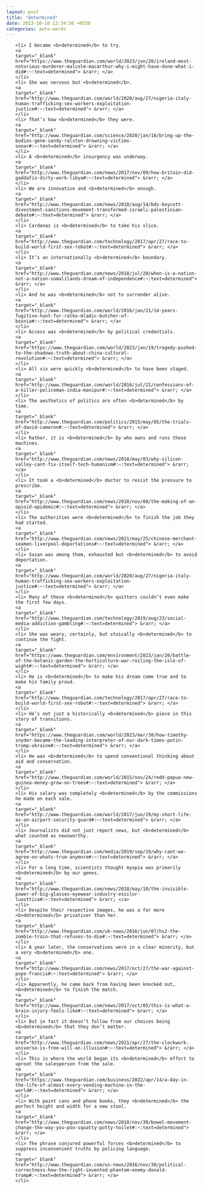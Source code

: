 ```yaml
---
layout: post
title: "determined"
date: 2023-10-10 12:34:56 +0530
categories: auto-words
---
```

<ol>

    <li> I became <b>determined</b> to try.
    <a 
    target="_blank" 
    href="https://www.theguardian.com/world/2023/jun/20/ireland-most-notorious-murderer-malcolm-macarthur-why-i-might-have-done-what-i-did#:~:text=determined"> &rarr; </a>
    </li>
    <li> She was nervous but <b>determined</b>.
    <a 
    target="_blank" 
    href="http://www.theguardian.com/world/2020/aug/27/nigeria-italy-human-trafficking-sex-workers-exploitation-justice#:~:text=determined"> &rarr; </a>
    </li>
    <li> That’s how <b>determined</b> they were.
    <a 
    target="_blank" 
    href="http://www.theguardian.com/science/2020/jan/16/bring-up-the-bodies-gene-sandy-ralston-drowning-victims-sonar#:~:text=determined"> &rarr; </a>
    </li>
    <li> A <b>determined</b> insurgency was underway.
    <a 
    target="_blank" 
    href="http://www.theguardian.com/news/2017/nov/09/how-britain-did-gaddafis-dirty-work-libya#:~:text=determined"> &rarr; </a>
    </li>
    <li> We are innovative and <b>determined</b> enough.
    <a 
    target="_blank" 
    href="http://www.theguardian.com/news/2018/aug/14/bds-boycott-divestment-sanctions-movement-transformed-israeli-palestinian-debate#:~:text=determined"> &rarr; </a>
    </li>
    <li> Cardenas is <b>determined</b> to take his slice.
    <a 
    target="_blank" 
    href="http://www.theguardian.com/technology/2017/apr/27/race-to-build-world-first-sex-robot#:~:text=determined"> &rarr; </a>
    </li>
    <li> It’s an internationally <b>determined</b> boundary.
    <a 
    target="_blank" 
    href="http://www.theguardian.com/news/2018/jul/20/when-is-a-nation-not-a-nation-somalilands-dream-of-independence#:~:text=determined"> &rarr; </a>
    </li>
    <li> And he was <b>determined</b> not to surrender alive.
    <a 
    target="_blank" 
    href="http://www.theguardian.com/world/2016/jan/21/14-years-fugitive-hunt-for-ratko-mladic-butcher-of-bosnia#:~:text=determined"> &rarr; </a>
    </li>
    <li> Access was <b>determined</b> by political credentials.
    <a 
    target="_blank" 
    href="https://www.theguardian.com/world/2023/jan/19/tragedy-pushed-to-the-shadows-truth-about-china-cultural-revolution#:~:text=determined"> &rarr; </a>
    </li>
    <li> All six were quickly <b>determined</b> to have been staged.
    <a 
    target="_blank" 
    href="http://www.theguardian.com/world/2016/jul/21/confessions-of-a-killer-policeman-india-manipur#:~:text=determined"> &rarr; </a>
    </li>
    <li> The aesthetics of politics are often <b>determined</b> by time.
    <a 
    target="_blank" 
    href="http://www.theguardian.com/politics/2015/may/05/the-trials-of-david-cameron#:~:text=determined"> &rarr; </a>
    </li>
    <li> Rather, it is <b>determined</b> by who owns and runs those machines.
    <a 
    target="_blank" 
    href="http://www.theguardian.com/news/2018/may/03/why-silicon-valley-cant-fix-itself-tech-humanism#:~:text=determined"> &rarr; </a>
    </li>
    <li> It took a <b>determined</b> doctor to resist the pressure to prescribe.
    <a 
    target="_blank" 
    href="http://www.theguardian.com/news/2018/nov/08/the-making-of-an-opioid-epidemic#:~:text=determined"> &rarr; </a>
    </li>
    <li> The authorities were <b>determined</b> to finish the job they had started.
    <a 
    target="_blank" 
    href="http://www.theguardian.com/news/2021/may/25/chinese-merchant-seamen-liverpool-deportations#:~:text=determined"> &rarr; </a>
    </li>
    <li> Susan was among them, exhausted but <b>determined</b> to avoid deportation.
    <a 
    target="_blank" 
    href="http://www.theguardian.com/world/2020/aug/27/nigeria-italy-human-trafficking-sex-workers-exploitation-justice#:~:text=determined"> &rarr; </a>
    </li>
    <li> Many of these <b>determined</b> quitters couldn’t even make the first few days.
    <a 
    target="_blank" 
    href="http://www.theguardian.com/technology/2019/aug/23/social-media-addiction-gambling#:~:text=determined"> &rarr; </a>
    </li>
    <li> She was weary, certainly, but stoically <b>determined</b> to continue the fight.
    <a 
    target="_blank" 
    href="https://www.theguardian.com/environment/2023/jan/26/battle-of-the-botanic-garden-the-horticulture-war-roiling-the-isle-of-wight#:~:text=determined"> &rarr; </a>
    </li>
    <li> He is <b>determined</b> to make his dream come true and to make his family proud.
    <a 
    target="_blank" 
    href="http://www.theguardian.com/technology/2017/apr/27/race-to-build-world-first-sex-robot#:~:text=determined"> &rarr; </a>
    </li>
    <li> He’s not just a historically <b>determined</b> piece in this story of transitions.
    <a 
    target="_blank" 
    href="https://www.theguardian.com/world/2023/mar/30/how-timothy-snyder-became-the-leading-interpreter-of-our-dark-times-putin-trump-ukraine#:~:text=determined"> &rarr; </a>
    </li>
    <li> He was <b>determined</b> to upend conventional thinking about aid and conservation.
    <a 
    target="_blank" 
    href="http://www.theguardian.com/world/2015/nov/24/redd-papua-new-guinea-money-grow-on-trees#:~:text=determined"> &rarr; </a>
    </li>
    <li> His salary was completely <b>determined</b> by the commissions he made on each sale.
    <a 
    target="_blank" 
    href="http://www.theguardian.com/world/2017/jun/29/my-short-life-as-an-airport-security-guard#:~:text=determined"> &rarr; </a>
    </li>
    <li> Journalists did not just report news, but <b>determined</b> what counted as newsworthy.
    <a 
    target="_blank" 
    href="http://www.theguardian.com/media/2019/sep/19/why-cant-we-agree-on-whats-true-anymore#:~:text=determined"> &rarr; </a>
    </li>
    <li> For a long time, scientists thought myopia was primarily <b>determined</b> by our genes.
    <a 
    target="_blank" 
    href="http://www.theguardian.com/news/2018/may/10/the-invisible-power-of-big-glasses-eyewear-industry-essilor-luxottica#:~:text=determined"> &rarr; </a>
    </li>
    <li> Despite their respective images, he was a far more <b>determined</b> privatiser than her.
    <a 
    target="_blank" 
    href="http://www.theguardian.com/uk-news/2016/jun/07/hs2-the-zombie-train-that-refuses-to-die#:~:text=determined"> &rarr; </a>
    </li>
    <li> A year later, the conservatives were in a clear minority, but a very <b>determined</b> one.
    <a 
    target="_blank" 
    href="http://www.theguardian.com/news/2017/oct/27/the-war-against-pope-francis#:~:text=determined"> &rarr; </a>
    </li>
    <li> Apparently, he came back from having been knocked out, <b>determined</b> to finish the match.
    <a 
    target="_blank" 
    href="http://www.theguardian.com/news/2017/oct/05/this-is-what-a-brain-injury-feels-like#:~:text=determined"> &rarr; </a>
    </li>
    <li> But in fact it doesn’t follow from our choices being <b>determined</b> that they don’t matter.
    <a 
    target="_blank" 
    href="http://www.theguardian.com/news/2021/apr/27/the-clockwork-universe-is-free-will-an-illusion#:~:text=determined"> &rarr; </a>
    </li>
    <li> This is where the world began its <b>determined</b> effort to uproot the salesperson from the sale.
    <a 
    target="_blank" 
    href="https://www.theguardian.com/business/2022/apr/14/a-day-in-the-life-of-almost-every-vending-machine-in-the-world#:~:text=determined"> &rarr; </a>
    </li>
    <li> With paint cans and phone books, they <b>determined</b> the perfect height and width for a new stool.
    <a 
    target="_blank" 
    href="http://www.theguardian.com/news/2018/nov/30/bowel-movement-change-the-way-you-poo-squatty-potty-toilet#:~:text=determined"> &rarr; </a>
    </li>
    <li> The phrase conjured powerful forces <b>determined</b> to suppress inconvenient truths by policing language.
    <a 
    target="_blank" 
    href="http://www.theguardian.com/us-news/2016/nov/30/political-correctness-how-the-right-invented-phantom-enemy-donald-trump#:~:text=determined"> &rarr; </a>
    </li>